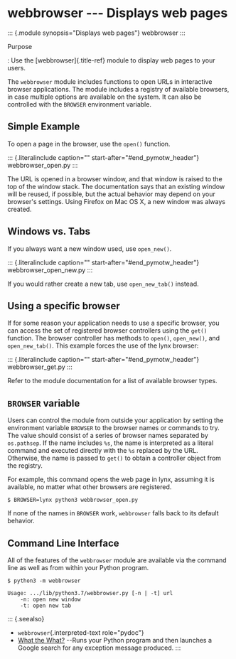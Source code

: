 webbrowser \-\-- Displays web pages
===================================

::: {.module synopsis="Displays web pages"}
webbrowser
:::

Purpose

:   Use the [webbrowser]{.title-ref} module to display web pages to your
    users.

The `webbrowser` module includes functions to open URLs in interactive
browser applications. The module includes a registry of available
browsers, in case multiple options are available on the system. It can
also be controlled with the `BROWSER` environment variable.

Simple Example
--------------

To open a page in the browser, use the `open()` function.

::: {.literalinclude caption="" start-after="#end_pymotw_header"}
webbrowser\_open.py
:::

The URL is opened in a browser window, and that window is raised to the
top of the window stack. The documentation says that an existing window
will be reused, if possible, but the actual behavior may depend on your
browser\'s settings. Using Firefox on Mac OS X, a new window was always
created.

Windows vs. Tabs
----------------

If you always want a new window used, use `open_new()`.

::: {.literalinclude caption="" start-after="#end_pymotw_header"}
webbrowser\_open\_new.py
:::

If you would rather create a new tab, use `open_new_tab()` instead.

Using a specific browser
------------------------

If for some reason your application needs to use a specific browser, you
can access the set of registered browser controllers using the `get()`
function. The browser controller has methods to `open()`, `open_new()`,
and `open_new_tab()`. This example forces the use of the lynx browser:

::: {.literalinclude caption="" start-after="#end_pymotw_header"}
webbrowser\_get.py
:::

Refer to the module documentation for a list of available browser types.

`BROWSER` variable
------------------

Users can control the module from outside your application by setting
the environment variable `BROWSER` to the browser names or commands to
try. The value should consist of a series of browser names separated by
`os.pathsep`. If the name includes `%s`, the name is interpreted as a
literal command and executed directly with the `%s` replaced by the URL.
Otherwise, the name is passed to `get()` to obtain a controller object
from the registry.

For example, this command opens the web page in lynx, assuming it is
available, no matter what other browsers are registered.

``` {.sourceCode .none}
$ BROWSER=lynx python3 webbrowser_open.py 
```

If none of the names in `BROWSER` work, `webbrowser` falls back to its
default behavior.

Command Line Interface
----------------------

All of the features of the `webbrowser` module are available via the
command line as well as from within your Python program.

``` {.sourceCode .none}
$ python3 -m webbrowser

Usage: .../lib/python3.7/webbrowser.py [-n | -t] url
    -n: open new window
    -t: open new tab
```

::: {.seealso}
-   `webbrowser`{.interpreted-text role="pydoc"}
-   [What the What?](https://github.com/dhellmann/whatthewhat) \--Runs
    your Python program and then launches a Google search for any
    exception message produced.
:::
